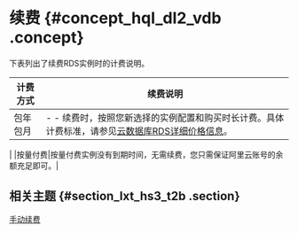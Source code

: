# 续费 {#concept_hql_dl2_vdb .concept}

下表列出了续费RDS实例时的计费说明。

|计费方式|续费说明|
|----|----|
|包年包月| -   -   续费时，按照您新选择的实例配置和购买时长计费。具体计费标准，请参见[云数据库RDS详细价格信息](https://www.alibabacloud.com/product/apsaradb-for-rds?spm=a3c0i.7938564.220486.9.42173afcq1FHk9#pricing)。

 |
|按量付费|按量付费实例没有到期时间，无需续费，您只需保证阿里云账号的余额充足即可。|

## 相关主题 {#section_lxt_hs3_t2b .section}

[手动续费](../../../../intl.zh-CN/用户指南/实例管理/手动续费包年包月实例.md)

